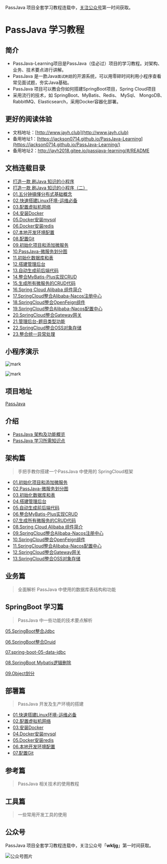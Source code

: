 PassJava 项目全套学习教程连载中，[关注公众号](#公众号)第一时间获取。



# PassJava 学习教程

## 简介
- PassJava-Learning项目是PassJava（佳必过）项目的学习教程。对架构、业务、技术要点进行讲解。
- PassJava 是一款Java`面试刷题`的开源系统，可以用零碎时间利用小程序查看常见面试题，夯实Java基础。
- PassJava 项目可以教会你如何搭建SpringBoot项目，Spring Cloud项目
- 采用流行的技术，如 SpringBoot、MyBatis、Redis、 MySql、 MongoDB、 RabbitMQ、Elasticsearch，采用Docker容器化部署。

## 更好的阅读体验

- 文档地址：[http://www.jayh.club](http://www.jayh.club)
- 备用地址1：[https://jackson0714.github.io/PassJava-Learning](https://jackson0714.github.io/PassJava-Learning/) 
- 备用地址2：http://jayh2018.gitee.io/passjava-learning/#/README

## 文档连载目录

- [打造一款 刷Java 知识的小程序](https://www.cnblogs.com/jackson0714/p/passJava1.html)
- [打造一款 刷Java 知识的小程序（二）](https://www.cnblogs.com/jackson0714/p/passJava2.html)
- [01.五分钟搞懂分布式基础概念](http://www.jayh.club/#/04.SpringCloud学习篇/01.分布式基础概念)
- [02.快速搭建Linux环境-运维必备](http://www.jayh.club/#/05.安装部署篇/01.环境搭建篇)
- [03.配置虚拟机网络](http://www.jayh.club/#/05.安装部署篇/02.配置虚拟机网络)
- [04.安装Docker](http://www.jayh.club/#/05.安装部署篇/03.安装docker)
- [05.Docker安装mysql](http://www.jayh.club/#/05.安装部署篇/04.docker安装mysql)
- [06.Docker安装redis](http://www.jayh.club/#/05.安装部署篇/05.docker安装redis)
- [07.本地开发环境配置](http://www.jayh.club/#/05.安装部署篇/06.本地开发环境配置)
- [08.配置Git](http://www.jayh.club/#/05.安装部署篇/07.配置git)
- [09.初始化项目和添加微服务](http://www.jayh.club/#/02.PassJava架构篇/01.创建项目和添加模块)
- [10.PassJava-微服务划分图](http://www.jayh.club/#/01.项目简介/3.微服务划分图)
- [11.初始化数据库和表](http://www.jayh.club/#/02.PassJava架构篇/02.创建数据库和表)
- [12.搭建管理后台](http://www.jayh.club/#/02.PassJava架构篇/03.搭建管理后台)
- [13.自动生成前后端代码](http://www.jayh.club/#/02.PassJava架构篇/04.自动生成前后端代码)
- [14.整合MyBatis-Plus实现CRUD](http://www.jayh.club/#/02.PassJava架构篇/05.整合MyBatis-Plus实现CRUD)
- [15.生成所有微服务的CRUD代码](http://www.jayh.club/#/02.PassJava架构篇/06.生成所有微服务的CRUD代码)
- [16.Spring Cloud Alibaba 组件简介](http://www.jayh.club/#/02.PassJava架构篇/07.SpringCloudAlibaba组件简介)
- [17.SpringCloud整合Alibaba-Nacos注册中心](http://www.jayh.club/#/02.PassJava架构篇/08.SpringCloud整合Alibaba-Nacos组件)
- [18.SpringCloud整合OpenFeign组件](http://www.jayh.club/#/02.PassJava架构篇/09.SpringCloud整合OpenFeign组件)
- [19.SpringCloud整合Alibaba-Nacos配置中心](http://www.jayh.club/#/02.PassJava架构篇/10.SpringCloud整合Nacos配置中心)
- [20.SpringCloud整合Gateway网关](http://www.jayh.club/#/02.PassJava架构篇/11.SpringCloud整合Gateway网关)
- [21.管理后台-题目类型功能](http://www.jayh.club/#/06.PassJava业务篇/01.管理后台-题目类型功能)
- [22.SpringCloud整合OSS对象存储](http://www.jayh.club/#/02.PassJava架构篇/12.SpringCloud整合OSS对象存储)
- [23.整合统一异常处理](http://www.jayh.club/#/02.PassJava架构篇/13.整合统一异常处理.md)

## 小程序演示

![mark](http://cdn.jayh.club/blog/20200405/ik8h4UItdnSA.jpg?imageslim)

![mark](http://cdn.jayh.club/blog/20200405/pjfJNfuiXVnF.gif)

## 项目地址

[PassJava](https://github.com/Jackson0714/PassJava-Platform)

## 介绍

- [PassJava 架构及功能概览](http://www.jayh.club/#/01.项目简介/2.项目微服务架构图)
- [PassJava 学习所需知识点](http://www.jayh.club/#/01.项目简介/5.项目前置要求)

## 架构篇
> 手把手教你搭建一个PassJava 中使用的 SpringCloud框架

- [01.初始化项目和添加微服务](http://www.jayh.club/#/02.PassJava架构篇/01.创建项目和添加模块)
- [02.PassJava-微服务划分图](http://www.jayh.club/#/01.项目简介/3.微服务划分图)
- [03.初始化数据库和表](http://www.jayh.club/#/02.PassJava架构篇/02.创建数据库和表)
- [04.搭建管理后台](http://www.jayh.club/#/02.PassJava架构篇/03.搭建管理后台)
- [05.自动生成前后端代码](http://www.jayh.club/#/02.PassJava架构篇/04.自动生成前后端代码)
- [06.整合MyBatis-Plus实现CRUD](http://www.jayh.club/#/02.PassJava架构篇/05.整合MyBatis-Plus实现CRUD)
- [07.生成所有微服务的CRUD代码](http://www.jayh.club/#/02.PassJava架构篇/06.生成所有微服务的CRUD代码)
- [08.Spring Cloud Alibaba 组件简介](http://www.jayh.club/#/02.PassJava架构篇/07.SpringCloudAlibaba组件简介)
- [09.SpringCloud整合Alibaba-Nacos注册中心](http://www.jayh.club/#/02.PassJava架构篇/08.SpringCloud整合Alibaba-Nacos组件)
- [10.SpringCloud整合OpenFeign组件](http://www.jayh.club/#/02.PassJava架构篇/09.SpringCloud整合OpenFeign组件)
- [11.SpringCloud整合Alibaba-Nacos配置中心](http://www.jayh.club/#/02.PassJava架构篇/10.SpringCloud整合Nacos配置中心)
- [12.SpringCloud整合Gateway网关](http://www.jayh.club/#/02.PassJava架构篇/11.SpringCloud整合Gateway网关)
- [13.SpringCloud整合OSS对象存储](http://www.jayh.club/#/02.PassJava架构篇/12.SpringCloud整合OSS对象存储)

## 业务篇

> 全面解析 PassJava 中使用的数据库表结构和功能

## SpringBoot 学习篇

> PassJava 中一些功能的技术要点解析

[05.SpringBoot整合Jdbc](http://www.jayh.club/#/03.SpringBoot学习篇/spring-boot-05-data-jdbc.md)

[06.SpringBoot整合Druid](http://www.jayh.club/#/03.SpringBoot学习篇/spring-boot-06-data-druid.md)

[07.spring-boot-05-data-jdbc](http://www.jayh.club/#/03.SpringBoot学习篇/spring-boot-07-data-mybatis.md)

[08.SpringBoot Mybatis逻辑删除](http://www.jayh.club/#/03.SpringBoot学习篇/08.SpringBoot-Mybatis逻辑删除.md)

[09.Object划分](http://www.jayh.club/#/03.SpringBoot学习篇/09.Object划分.md)

## 部署篇

> PassJava 开发及生产环境的搭建

- [01.快速搭建Linux环境-运维必备](http://www.jayh.club/#/05.安装部署篇/01.环境搭建篇)
- [02.配置虚拟机网络](http://www.jayh.club/#/05.安装部署篇/02.配置虚拟机网络)
- [03.安装Docker](http://www.jayh.club/#/05.安装部署篇/03.安装docker)
- [04.Docker安装mysql](http://www.jayh.club/#/05.安装部署篇/04.docker安装mysql)
- [05.Docker安装redis](http://www.jayh.club/#/05.安装部署篇/05.docker安装redis)
- [06.本地开发环境配置](http://www.jayh.club/#/05.安装部署篇/06.本地开发环境配置)
- [07.配置Git](http://www.jayh.club/#/05.安装部署篇/07.配置git)

## 参考篇

> PassJava 相关技术的使用教程

## 工具篇
> 一些常用开发工具的使用



## 公众号

PassJava 项目全套学习教程连载中，关注公众号「**wkljg**」第一时间获取。

![公众号图片](http://cdn.jayh.club/blog/20200405/K6buDl2MUwGe.png?imageslim)
